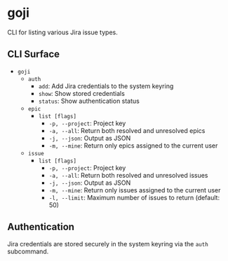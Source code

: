 # goji

CLI for listing various Jira issue types.

## CLI Surface

- `goji`
  - `auth`
    - `add`: Add Jira credentials to the system keyring
    - `show`: Show stored credentials
    - `status`: Show authentication status
  - `epic`
    - `list [flags]`
      - `-p, --project`: Project key
      - `-a, --all`: Return both resolved and unresolved epics
      - `-j, --json`: Output as JSON
      - `-m, --mine`: Return only epics assigned to the current user
  - `issue`
    - `list [flags]`
      - `-p, --project`: Project key
      - `-a, --all`: Return both resolved and unresolved issues
      - `-j, --json`: Output as JSON
      - `-m, --mine`: Return only issues assigned to the current user
      - `-l, --limit`: Maximum number of issues to return (default: 50)

## Authentication

Jira credentials are stored securely in the system keyring via the `auth` subcommand.
